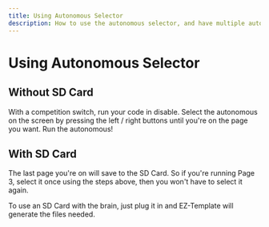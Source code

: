```yaml
---
title: Using Autonomous Selector
description: How to use the autonomous selector, and have multiple autons in one slot.
---
```



# **Using Autonomous Selector**




## Without SD Card  
With a competition switch, run your code in disable.  Select the autonomous on the screen by pressing the left / right buttons until you're on the page you want.  Run the autonomous!

## With SD Card
The last page you're on will save to the SD Card.  So if you're running Page 3, select it once using the steps above, then you won't have to select it again.  

To use an SD Card with the brain, just plug it in and EZ-Template will generate the files needed. 